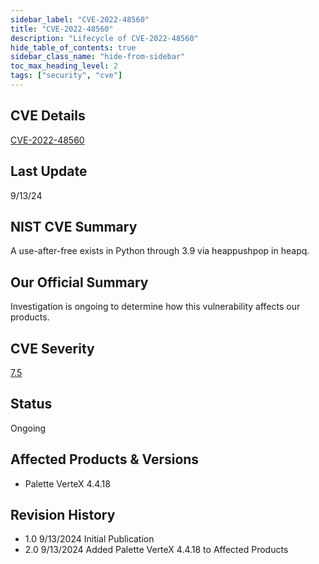 ```yaml
---
sidebar_label: "CVE-2022-48560"
title: "CVE-2022-48560"
description: "Lifecycle of CVE-2022-48560"
hide_table_of_contents: true
sidebar_class_name: "hide-from-sidebar"
toc_max_heading_level: 2
tags: ["security", "cve"]
---
```


## CVE Details

[CVE-2022-48560](https://nvd.nist.gov/vuln/detail/CVE-2022-48560)

## Last Update

9/13/24

## NIST CVE Summary

A use-after-free exists in Python through 3.9 via heappushpop in heapq.

## Our Official Summary

Investigation is ongoing to determine how this vulnerability affects our products.

## CVE Severity

[7.5](https://nvd.nist.gov/vuln/detail/CVE-2022-48560)

## Status

Ongoing

## Affected Products & Versions

- Palette VerteX 4.4.18

## Revision History

- 1.0 9/13/2024 Initial Publication
- 2.0 9/13/2024 Added Palette VerteX 4.4.18 to Affected Products
